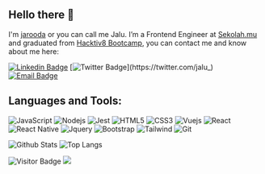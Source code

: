 ## Hello there 👋 

I'm [jarooda](https://jaluwibowo.id/) or you can call me Jalu. I’m a Frontend Engineer at [Sekolah.mu](https://www.sekolah.mu/) and graduated from [Hacktiv8 Bootcamp](https://www.hacktiv8.com/), you can contact me and know about me here:

[![Linkedin Badge](https://img.shields.io/badge/-jaluwibowoaji-blue?style=flat-square&logo=Linkedin&logoColor=white&link=https://www.linkedin.com/in/jalu-wibowo-aji-25a09b180/)](https://www.linkedin.com/in/jaluwibowoaji/)
[![Twitter Badge](https://img.shields.io/badge/-jaIu-blue?style=flat-square&logo=Twitter&logoColor=white&link=https://twitter.com/jaIu_)](https://twitter.com/jaIu_)
[![Email Badge](https://img.shields.io/badge/-jaluwibowoaji@gmail.com-red?style=flat-square&logo=Gmail&logoColor=white&link=mailto:jaluwibowoaji@gmail.com)](mailto:jaluwibowoaji@gmail.com)


## Languages and Tools:
![JavaScript](https://img.shields.io/badge/-JavaScript-black?style=flat-square&logo=javascript)
![Nodejs](https://img.shields.io/badge/-Nodejs-black?style=flat-square&logo=Node.js)
![Jest](https://img.shields.io/badge/-Jest-black?style=flat-square&logo=Jest)
![HTML5](https://img.shields.io/badge/-HTML5-black?style=flat-square&logo=HTML5)
![CSS3](https://img.shields.io/badge/-CSS3-black?style=flat-square&logo=CSS3)
![Vuejs](https://img.shields.io/badge/-Vuejs-black?style=flat-square&logo=Vue.js)
![React](https://img.shields.io/badge/-React-black?style=flat-square&logo=React)
![React Native](https://img.shields.io/badge/-React%20Native-black?style=flat-square&logo=React)
![Jquery](https://img.shields.io/badge/-Jquery-black?style=flat-square&logo=Jquery)
![Bootstrap](https://img.shields.io/badge/-Bootstrap-black?style=flat-square&logo=Bootstrap)
![Tailwind](https://img.shields.io/badge/-Tailwind-black?style=flat-square&logo=Tailwind)
![Git](https://img.shields.io/badge/-Git-black?style=flat-square&logo=Git)

![Github Stats](https://github-readme-stats.vercel.app/api?username=jarooda&count_private=true&show_icons=true&include_all_commits=true)
![Top Langs](https://github-readme-stats.vercel.app/api/top-langs/?username=jarooda&theme=vue&layout=compact)

![Visitor Badge](https://visitor-badge.laobi.icu/badge?page_id=jarooda.jarooda)
![](https://hit.yhype.me/github/profile?user_id=71919479)
